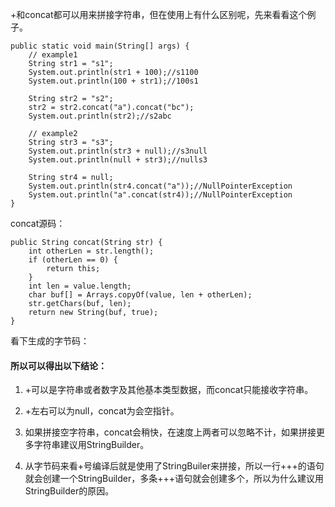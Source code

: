 +和concat都可以用来拼接字符串，但在使用上有什么区别呢，先来看看这个例子。

```
public static void main(String[] args) {
	// example1
	String str1 = "s1";
	System.out.println(str1 + 100);//s1100
	System.out.println(100 + str1);//100s1

	String str2 = "s2";
	str2 = str2.concat("a").concat("bc");
	System.out.println(str2);//s2abc

	// example2
	String str3 = "s3";
	System.out.println(str3 + null);//s3null
	System.out.println(null + str3);//nulls3

	String str4 = null;
	System.out.println(str4.concat("a"));//NullPointerException
	System.out.println("a".concat(str4));//NullPointerException
}
```

concat源码：

```
public String concat(String str) {
    int otherLen = str.length();
    if (otherLen == 0) {
        return this;
    }
    int len = value.length;
    char buf[] = Arrays.copyOf(value, len + otherLen);
    str.getChars(buf, len);
    return new String(buf, true);
}
```

看下生成的字节码：


#### 所以可以得出以下结论：

1. +可以是字符串或者数字及其他基本类型数据，而concat只能接收字符串。

2. +左右可以为null，concat为会空指针。

3. 如果拼接空字符串，concat会稍快，在速度上两者可以忽略不计，如果拼接更多字符串建议用StringBuilder。

4. 从字节码来看+号编译后就是使用了StringBuiler来拼接，所以一行+++的语句就会创建一个StringBuilder，多条+++语句就会创建多个，所以为什么建议用StringBuilder的原因。

